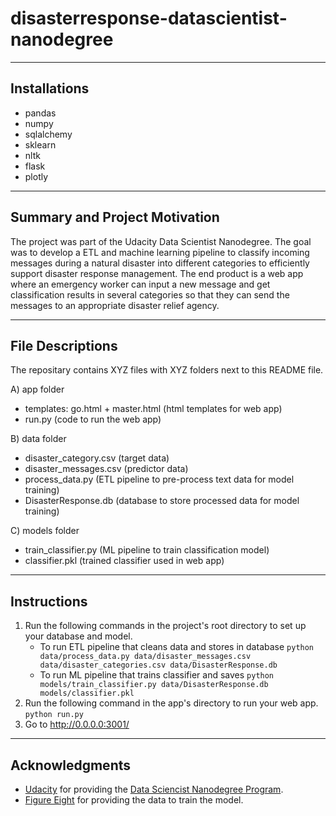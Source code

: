 # disasterresponse-datascientist-nanodegree
___

## Installations
* pandas
* numpy
* sqlalchemy
* sklearn
* nltk
* flask
* plotly

___

## Summary and Project Motivation
The project was part of the Udacity Data Scientist Nanodegree. The goal was to develop a ETL and machine learning pipeline to classify incoming messages during a natural disaster into different categories to efficiently support disaster response management. The end product is a web app where an emergency worker can input a new message and get classification results in several categories so that they can send the messages to an appropriate disaster relief agency.

___

## File Descriptions
The repositary contains XYZ files with XYZ folders next to this README file.

A) app folder
* templates: go.html + master.html (html templates for web app)
* run.py (code to run the web app)

B) data folder
* disaster_category.csv (target data)
* disaster_messages.csv (predictor data)
* process_data.py (ETL pipeline to pre-process text data for model training)
* DisasterResponse.db (database to store processed data for model training)

C) models folder
* train_classifier.py (ML pipeline to train classification model)
* classifier.pkl (trained classifier used in web app)

___

## Instructions
1. Run the following commands in the project's root directory to set up your database and model.
    * To run ETL pipeline that cleans data and stores in database
        `python data/process_data.py data/disaster_messages.csv data/disaster_categories.csv data/DisasterResponse.db`
    * To run ML pipeline that trains classifier and saves
        `python models/train_classifier.py data/DisasterResponse.db models/classifier.pkl`
2. Run the following command in the app's directory to run your web app.
    `python run.py`
3. Go to http://0.0.0.0:3001/

___
## Acknowledgments
* [Udacity](udacity.com) for providing the [Data Sciencist Nanodegree Program](https://www.udacity.com/course/data-scientist-nanodegree--nd025).
* [Figure Eight](appen.com) for providing the data to train the model. 
